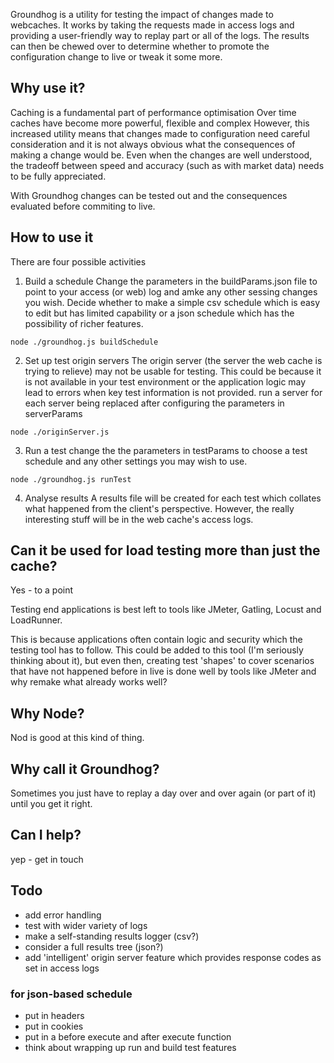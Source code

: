 Groundhog is a utility for testing the impact of changes made to webcaches.
It works by taking the requests made in access logs and providing a user-friendly way to 
replay part or all of the logs.
The results can then be chewed over to determine whether to promote the configuration change to live or tweak it some more.

## Why use it?
Caching is a fundamental part of performance optimisation
Over time caches have become more powerful, flexible and complex 
However, this increased utility means that changes made to configuration need careful consideration and it is not always obvious what the consequences of making a change would be.
Even when the changes are well understood, the tradeoff between speed and accuracy (such as with market data) needs to be fully appreciated.

With Groundhog changes can be tested out and the consequences evaluated before commiting to live.

## How to use it
There are four possible activities
1. Build a schedule
Change the parameters in the buildParams.json file to point to your access (or web) log and amke any other sessing changes you wish. 
Decide whether to make a simple csv schedule which is easy to edit but has limited capability
or a json schedule which has the possibility of richer features.

```
node ./groundhog.js buildSchedule
```

2. Set up test origin servers
The origin server (the server the web cache is trying to relieve) may not be usable for testing. This could be because it is not available in your test environment or the application logic may lead to errors when key test information is not provided.
run a server for each server being replaced after configuring the parameters in serverParams

```
node ./originServer.js
```

3. Run a test
change the  the parameters in testParams to choose a test schedule and any other settings you may wish to use.

```
node ./groundhog.js runTest
```

4. Analyse results
A results file will be created for each test which collates what happened from the client's perspective. However, the really interesting stuff will be in the web cache's access logs.

## Can it be used for load testing more than just the cache?
Yes - to a point

Testing end applications is best left to tools like JMeter, Gatling, Locust and LoadRunner.

This is because applications often contain logic and security which the testing tool has to follow. This could be added to this tool (I'm seriously thinking about it), but even then, creating test 'shapes' to cover scenarios that have not happened before in live is done well by tools like JMeter and why remake what already works well?

## Why Node?
Nod is good at this kind of thing.

## Why call it Groundhog?
Sometimes you just have to replay a day over and over again (or part of it) until you get it right.

## Can I help?
yep - get in touch

## Todo
- add error handling
- test with wider variety of logs 
- make a self-standing results logger (csv?)
- consider a full results tree (json?)
- add 'intelligent' origin server feature which provides response codes as set in access logs

### for json-based schedule
- put in headers 
- put in cookies
- put in a before execute and after execute function
- think about wrapping up run and build test features
